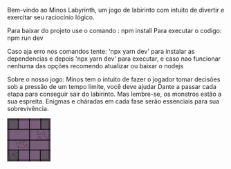 Bem-vindo ao Minos Labyrinth, um jogo de labirinto com intuito de divertir e exercitar seu raciocínio lógico.

Para baixar do projeto use o comando : npm install
Para executar o codigo: npm run dev

Caso aja erro nos comandos tente: 'npx yarn dev' para instalar as dependencias e depois 'npx yarn dev' para executar, e caso nao funcionar nenhuma das opções recomendo atualizar ou baixar o nodejs

Sobre o nosso jogo:
Minos tem o intuito de fazer o jogador tomar decisões sob a pressão de um tempo limite, você deve ajudar Dante a passar cada etapa para conseguir sair do labirinto. Mas lembre-se, os monstros estão a sua espreita.
Enigmas e cháradas em cada fase serão essenciais para sua sobrevivência.



<img src='/public/css/imagens/chao1.png' alt='qualquercoisa'>
